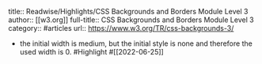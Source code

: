 title:: Readwise/Highlights/CSS Backgrounds and Borders Module Level 3
author:: [[w3.org]]
full-title:: CSS Backgrounds and Borders Module Level 3
category:: #articles
url:: https://www.w3.org/TR/css-backgrounds-3/

- the initial width is medium, but the initial
  style is none and therefore the used width is 0. #Highlight #[[2022-06-25]]